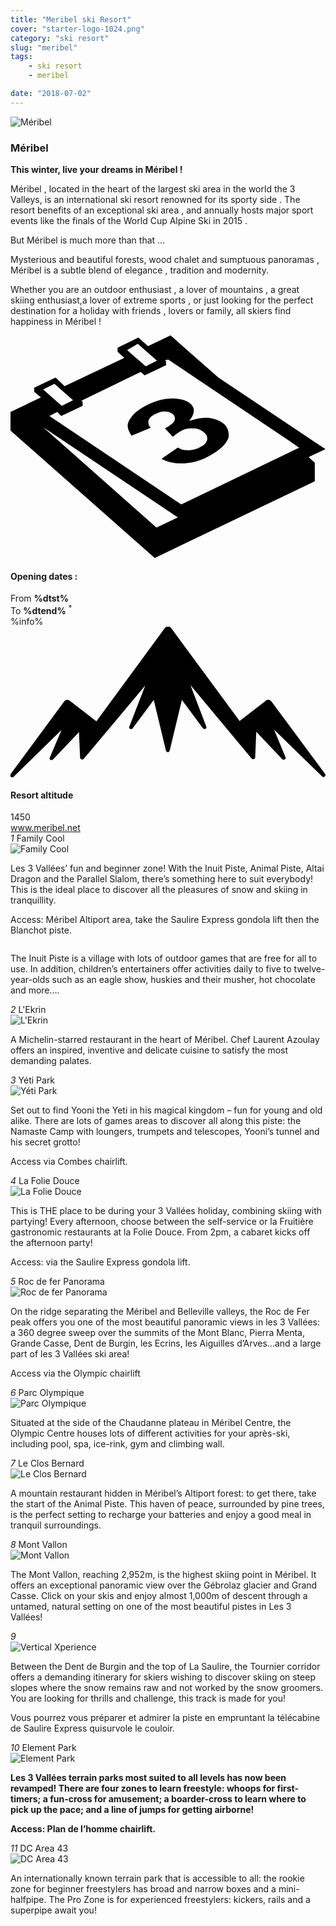 ```yaml
---
title: "Meribel ski Resort"
cover: "starter-logo-1024.png"
category: "ski resort"
slug: "meribel"
tags:
    - ski resort
    - meribel

date: "2018-07-02"
---
```


<div class="edito-wrapper station"><div class="banner-station">
<div class="banner-station-logo">
   <img src="%HOST%/dist/resortfiles/meribel.png" alt="Méribel">
</div>
</div>
<h3 class="main-title-1 h-margin-bottom-0">Méribel</h1>
<div class="rich-text">
   <p><strong>This winter, live your dreams in Méribel !</strong></p>
<p>Méribel , located in the heart of the largest ski area in the world the 3 Valleys, is an international ski resort renowned for its sporty side . The resort benefits of an exceptional ski area , and annually hosts major sport events like the finals of the World Cup Alpine Ski in 2015 .</p>
<p>But Méribel is much more than that ...</p>
<p>Mysterious and beautiful forests, wood chalet and sumptuous panoramas , Méribel is a subtle blend of elegance , tradition and modernity.</p>
<p>Whether you are an outdoor enthusiast , a lover of mountains , a great skiing enthusiast,a lover of extreme sports , or just looking for the perfect destination for a holiday with friends , lovers or family, all skiers find happiness in Méribel !</p>
</div>
<div class="grid center">
   <div class="col-6">
   <i class="icon icon-date icon-55">
  <svg xmlns="http://www.w3.org/2000/svg" viewBox="0 0 55.9 39.6"><path d="M37.6 15.5c-.7-.5-1.6-.8-2.6-.9-1.1 0-2.2.2-3.3.6 1.1-1.4 1.1-2.4.1-3.2-.7-.5-1.7-.8-3.1-.8-1.6 0-3.3.5-4.9 1.4-.9.5-1.7 1.1-2.2 1.7-.5.6-.8 1.2-.8 1.7s.2 1.1.7 1.8l3.4-1.4c-.4-.4-.5-.8-.4-1.3.1-.4.5-.8 1.1-1.1.6-.3 1.1-.5 1.7-.5.6 0 1 .1 1.4.4.4.3.6.7.4 1.2-.2.5-.8.9-1.7 1.4l1.4 1.5c.5-.4.9-.7 1.4-1 .6-.4 1.3-.5 2.1-.5s1.4.2 1.9.6c.6.4.8.9.7 1.4-.1.5-.5 1-1.2 1.3-.6.4-1.3.5-2 .6-.7 0-1.4-.1-2-.5l-2.9 2c1.1.6 2.5.9 4.1.8 1.6-.1 3.2-.6 4.7-1.5 1.6-.9 2.7-1.9 3.1-3.1.1-.9-.1-1.9-1.1-2.6z"></path><path d="M52.9 21.6l3-1.4-19-12.7L28.4 0l-4 1.9L22.7.4 19 2.2v.7L20.2 4 9.6 9 8 7.5 4.2 9.3v.7l1.2 1L0 13.6v3.3l25.6 22.6L54 25.9v-3.3l-1.1-1zM22.6 1.5l.9.8L26 4.5l-2 1-2.4-2.1-.9-.8 1.9-1.1zM7.8 8.6l.9.8 2.4 2.1-2 1-2.4-2.1-.9-.8 2-1zm18.1 25.5L5.8 16.3l23.9 16-3.8 1.8zM51.1 20L30.3 30 6.9 14.3l1.4-.7.7.7 3.8-1.8v-.7l-.2-.2 10.5-5.1.7.6 3.8-1.8v-.7l-.2-.2.6-.1 21.6 14.5 1.7 1.2h-.2z"></path></svg>   </i>
   <h4 class="main-title-3 h-uppercase center h-fz-16">Opening dates :</h4>
   <div class="opening-dates">
                     From <strong>%dtst%</strong> <br/>
                     To <strong>%dtend%</strong> <sup className="blue">*</sup>
     </div>
     %info%
   </div>
   <div class="col-6">
   <i class="icon icon-mountain icon-55">
  <svg xmlns="http://www.w3.org/2000/svg" viewBox="0 0 85.1 40.7"><path d="M23.2 25.6L41.7.4c.2-.3.5-.4.9-.4.3 0 .6.1.8.4l18.5 25.1L69 20c.2-.2.5-.3.8-.2.3 0 .5.2.7.4L85 39.8c.2.2.1.5-.1.7-.2.2-.5.2-.7 0l-13-12.7 3.1 7.5c.1.2 0 .5-.2.6-.2.1-.5.1-.7-.1l-7-7.4-.3 6.9c0 .2-.1.4-.4.5-.2.1-.4 0-.6-.2L48.6 15.8 52.9 27c.1.2 0 .5-.2.6-.2.1-.5.1-.7-.1l-5.7-7.7L43 33.5c-.1.2-.3.4-.5.4s-.4-.2-.5-.4l-3.3-13.7-5.7 7.7c-.2.2-.4.3-.7.1-.2-.1-.3-.4-.2-.6l4.3-11.1-16.6 19.8c-.1.2-.4.2-.6.2-.2-.1-.3-.2-.4-.5l-.3-6.9-7 7.4c-.2.2-.5.2-.7.1-.2-.1-.3-.4-.2-.6l3.2-7.5-13 12.7c-.2.2-.5.2-.7 0-.2-.2-.2-.5-.1-.7l14.5-19.7c.2-.2.4-.4.7-.4.3 0 .6 0 .8.2l7.2 5.6z"></path></svg>   </i>
   <h4 class="main-title-3 h-uppercase center h-fz-16">Resort altitude</h4>
   1450
   </div>
</div>
<a rel="nofollow" href="http://www.meribel.net" class="btn btn-blue" target="_blank">www.meribel.net</a>

<div class="poi-anchor-title" id="marker_10">
<em>1</em> Family Cool
</div>
<div class="o-actu fullWidth">
   <div class="grid-noGutter-equalHeight_sm-1">
 <div class="col">
<img src="%HOST%/dist/resortfiles/meribel-familycool.jpg" alt="Family Cool">
 </div>
   <div class="col">
<div class="pl2 rich-text">
   <p>Les 3 Vallées’ fun and beginner zone! With the Inuit Piste, Animal Piste, Altai Dragon and the Parallel Slalom, there’s something here to suit everybody! This is the ideal place to discover all the pleasures of snow and skiing in tranquillity.</p>

<p>Access: Méribel Altiport area, take the Saulire Express gondola lift then the Blanchot piste.</p>
</div>
</div>
</div>
</div>

 <div class="o-actu fullWidth">
 <div class="grid-noGutter-equalHeight-reverse_sm-1">
<div class="col">
<img src="%HOST%/dist/resortfiles/meribel-lesinuits.jpg" alt="">
</div>
<div class="col">
   <div class="pl2 rich-text">
   <p>The Inuit Piste is a village with lots of outdoor games that are free for all to use. In addition, children’s entertainers offer activities daily to five to twelve-year-olds such as an eagle show, huskies and their musher, hot chocolate and more….</p>
   </div>
</div>
   </div>
   </div>
<div class="poi-anchor-title" id="marker_19">
<em>2</em> L'Ekrin
</div>

<div class="o-actu fullWidth">
   <div class="grid-noGutter-equalHeight_sm-1">
 <div class="col">
<img src="%HOST%/dist/resortfiles/meribel-lekrin.jpg" alt="L'Ekrin">
 </div>
   <div class="col">
<div class="pl2 rich-text">
   <p>A Michelin-starred restaurant in the heart of Méribel. Chef Laurent Azoulay offers an inspired, inventive and delicate cuisine to satisfy the most demanding palates.</p>
</div>
</div>
</div>
</div>

<div class="poi-anchor-title" id="marker_20">
<em>3</em> Yéti Park
</div>
<div class="o-actu fullWidth">
   <div class="grid-noGutter-equalHeight_sm-1">
 <div class="col">
<img src="%HOST%/dist/resortfiles/meribel-yp.jpg" alt="Yéti Park">
 </div>
   <div class="col">
<div class="pl2 rich-text">
   <p>Set out to find Yooni the Yeti in his magical kingdom – fun for young and old alike. There are lots of games areas to discover all along this piste: the Namaste Camp with loungers, trumpets and telescopes, Yooni’s tunnel and his secret grotto!</p>

<p>Access via Combes chairlift.</p>
</div>
</div>
</div>
</div>

<div class="poi-anchor-title" id="marker_21">
<em>4</em> La Folie Douce
</div>

<div class="o-actu fullWidth">
   <div class="grid-noGutter-equalHeight_sm-1">
 <div class="col">
<img src="%HOST%/dist/resortfiles/meribel-fd.jpg" alt="La Folie Douce">
 </div>
   <div class="col">
<div class="pl2 rich-text">
   <p>This is THE place to be during your 3 Vallées holiday, combining skiing with partying! Every afternoon, choose between the self-service or la Fruitière gastronomic restaurants at la Folie Douce. From 2pm, a cabaret kicks off the afternoon party!</p>
<p>Access: via the Saulire Express gondola lift.</p>
</div>
</div>
</div>
</div>

<div class="poi-anchor-title" id="marker_22">
<em>5</em> Roc de fer Panorama
</div>

<div class="o-actu fullWidth">
   <div class="grid-noGutter-equalHeight_sm-1">
 <div class="col">
<img src="%HOST%/dist/resortfiles/meribel-roc.jpg" alt="Roc de fer Panorama">
 </div>
   <div class="col">
<div class="pl2 rich-text">
   <p>On the ridge separating the Méribel and Belleville valleys, the Roc de Fer peak offers you one of the most beautiful panoramic views in les 3 Vallées: a 360 degree sweep over the summits of the Mont Blanc, Pierra Menta, Grande Casse, Dent de Burgin, les Ecrins, les Aiguilles d’Arves…and a large part of les 3 Vallées ski area!</p>

<p>Access via the Olympic chairlift</p>
</div>
</div>
</div>
</div>

<div class="poi-anchor-title" id="marker_23">
<em>6</em> Parc Olympique
</div>

<div class="o-actu fullWidth">
   <div class="grid-noGutter-equalHeight_sm-1">
 <div class="col">
<img src="%HOST%/dist/resortfiles/meribel-parco.jpg" alt="Parc Olympique">
 </div>
   <div class="col">
<div class="pl2 rich-text">
   <p>Situated at the side of the Chaudanne plateau in Méribel Centre, the Olympic Centre houses lots of different activities for your après-ski, including pool, spa, ice-rink, gym and climbing wall.</p>
</div>
</div>
</div>
</div>

<div class="poi-anchor-title" id="marker_24">
<em>7</em> Le Clos Bernard
</div>

<div class="o-actu fullWidth">
   <div class="grid-noGutter-equalHeight_sm-1">
 <div class="col">
<img src="%HOST%/dist/resortfiles/meribel-cb.jpg" alt="Le Clos Bernard">
 </div>
   <div class="col">
<div class="pl2 rich-text">
   <p>A mountain restaurant hidden in Méribel’s Altiport forest: to get there, take the start of the Animal Piste. This haven of peace, surrounded by pine trees, is the perfect setting to recharge your batteries and enjoy a good meal in tranquil surroundings.</p>
</div>
</div>
</div>
</div>

<div class="poi-anchor-title" id="marker_25">
<em>8</em> Mont Vallon
</div>
<div class="o-actu fullWidth">
   <div class="grid-noGutter-equalHeight_sm-1">
 <div class="col">
<img src="%HOST%/dist/resortfiles/meribel-mv.jpg" alt="Mont Vallon">
 </div>
   <div class="col">
<div class="pl2 rich-text">
   <p>The Mont Vallon, reaching 2,952m, is the highest skiing point in Méribel. It offers an exceptional panoramic view over the Gébrolaz glacier and Grand Casse. Click on your skis and enjoy almost 1,000m of descent through a untamed, natural setting on one of the most beautiful pistes in Les 3 Vallées!</p>
</div>
</div>
</div>
</div>

<div class="poi-anchor-title" id="marker_26">
<em>9</em> 
</div>

<div class="grid-noGutter-equalHeight_sm-1">
  <div class="col">
 <img src="%HOST%/dist/resortfiles/meribel-db.jpg"
 alt="Vertical Xperience">
  </div>
  <div class="col">
 <div class="pl2 rich-text">
<p>Between the Dent de Burgin and the top of La Saulire, the Tournier corridor offers a demanding itinerary for skiers wishing to discover skiing on steep slopes where the snow remains raw and not worked by the snow groomers. You are looking for thrills and challenge, this track is made for you!</p>
<p>Vous pourrez vous préparer et admirer la piste en empruntant la télécabine de Saulire Express quisurvole le couloir.</p>
 </div>
  </div>
<div class="poi-anchor-title" id="marker_27">
<em>10</em> Element Park
</div>

<div class="o-actu fullWidth">
   <div class="grid-noGutter-equalHeight_sm-1">
 <div class="col">
<img src="%HOST%/dist/resortfiles/meribel-ep.jpg" alt="Element Park">
 </div>
   <div class="col">
<div class="pl2 rich-text">
   <p><strong>Les 3 Vallées terrain parks most suited to all levels has now been revamped! There are four zones to learn freestyle: whoops for first-timers; a fun-cross for amusement; a boarder-cross to learn where to pick up the pace; and a line of jumps for getting airborne!</strong></p>

<p><strong>Access: Plan de l’homme chairlift.</strong></p>
</div>
</div>
</div>
</div>

<div class="poi-anchor-title" id="marker_28">
<em>11</em> DC Area 43
</div>

<div class="o-actu fullWidth">
   <div class="grid-noGutter-equalHeight_sm-1">
 <div class="col">
<img src="%HOST%/dist/resortfiles/meribel-da.jpg" alt="DC Area 43">
 </div>
   <div class="col">
<div class="pl2 rich-text">
   <p>An internationally known terrain park that is accessible to all: the rookie zone for beginner freestylers has broad and narrow boxes and a mini-halfpipe. The Pro Zone is for experienced freestylers: kickers, rails and a superpipe await you!</p>
</div>
</div>
</div>
</div>
</div>
</div>